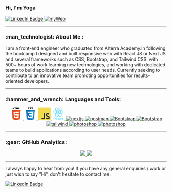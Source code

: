 <h3 align="left">Hi, I'm Yoga</h3>
<div align="left">
  <div>
    <a href="https://www.linkedin.com/in/yoga-sulistyo-684b54253/">
      <img src="https://img.shields.io/badge/LinkedIn-blue?style=for-the-badge&logo=linkedin&logoColor=white" alt="LinkedIn Badge"/>
    </a>
      <a href="https://portofolio-nine-rho.vercel.app/">
      <img src="https://img.shields.io/badge/website-000000?style=for-the-badge&logo=About.me&logoColor=white" alt="myWeb"/>
    </a>
  </div>
</div>
  
---

<h3 align="left">:man_technologist: About Me :</h3>
<div align="left">
  <p>
    I am a front-end engineer who graduated from Alterra Academy.In following the bootcamp I designed and built responsive web with React JS or Next JS and several frameworks such as CSS, Bootstrap, and Tailwind CSS. with 500+ hours of work learning new technologies, and working with dedicated teams to build applications according to user needs. Currently seeking to contribute to an innovative team promoting opportunities for results-oriented developers.
  </p>
</div>

---

<h3 align="left">:hammer_and_wrench: Languages and Tools:</h3>
<div align="center"> 
  <a href="https://www.w3.org/html/" target="_blank" rel="noreferrer"> 
    <img src="https://raw.githubusercontent.com/devicons/devicon/master/icons/html5/html5-original-wordmark.svg" alt="html5" width="40" height="40"/> 
  </a>
  <a href="https://www.w3schools.com/css/" target="_blank" rel="noreferrer"> 
    <img src="https://raw.githubusercontent.com/devicons/devicon/master/icons/css3/css3-original-wordmark.svg" alt="css3" width="40" height="40"/> 
  </a> 
  <a href="https://developer.mozilla.org/en-US/docs/Web/JavaScript" target="_blank" rel="noreferrer"> 
    <img src="https://raw.githubusercontent.com/devicons/devicon/master/icons/javascript/javascript-original.svg" alt="javascript" width="40" height="40"/> 
  </a>
  <a href="https://reactjs.org/" target="_blank" rel="noreferrer"> 
    <img src="https://raw.githubusercontent.com/devicons/devicon/master/icons/react/react-original-wordmark.svg" alt="react" width="40" height="40"/> 
  </a>
  <a href="https://nextjs.org/" target="_blank" rel="noreferrer"> 
    <img src="https://cdn.worldvectorlogo.com/logos/nextjs-2.svg" alt="nextjs" width="40" height="40"/> 
  </a>
  <a href="https://postman.com" target="_blank" rel="noreferrer"> 
    <img src="https://www.vectorlogo.zone/logos/getpostman/getpostman-icon.svg" alt="postman" width="40" height="40"/> 
  </a> 
  <a href="https://getbootstrap.com/" target="_blank" rel="noreferrer"> 
    <img src="https://getbootstrap.com/docs/5.0/assets/brand/bootstrap-logo-black.svg" alt="Bootstrap" width="40" height="40"/> 
  </a>
   <a href="https://react-bootstrap.github.io/" target="_blank" rel="noreferrer"> 
    <img src="https://lh4.googleusercontent.com/XHxewbpGnE_Z-15z217NbvazviJIexZw-LUCk5qiw8zS-ZwK4QR2L5LXWd5yeOEs6334vq4I78aqp8IrWf7w-NE6RC1sdWfxW-6kAX59St-TS8-wDcj9NqIVw4AyOGy3z2dNo5cf" alt="Bootstrap" width="40" height="40"/> 
  </a>
  <a href="https://tailwindcss.com/" target="_blank" rel="noreferrer"> 
    <img src="https://www.vectorlogo.zone/logos/tailwindcss/tailwindcss-icon.svg" alt="tailwind" width="40" height="40"/> 
  </a>
  <a href="https://www.photoshop.com/en" target="_blank" rel="noreferrer"> 
    <img src="https://cdn-icons-png.flaticon.com/512/5968/5968520.png" alt="photoshop" width="40" height="40"/> 
  </a>
  <a href="https://www.figma.com/en" target="_blank" rel="noreferrer"> 
    <img src="https://cdn-icons-png.flaticon.com/512/5968/5968705.png" alt="photoshop" width="40" height="40"/> 
  </a>
</div>

---

<h3 align="left">:gear: GitHub Analytics:</h3>
<div align="center">
  <a href="https://github.com/yogasulistyo">
    <img height="180em" src="https://github-readme-stats-eight-theta.vercel.app/api?username=yogasulistyo&show_icons=true&theme=algolia&include_all_commits=true&count_private=true"/>
    <img height="180em" src="https://github-readme-stats-eight-theta.vercel.app/api/top-langs/?username=yogasulistyo&layout=compact&langs_count=8&theme=algolia"/>
  </a>
</div>

---

<div>
  <p>I always happy to hear from you! If you have any general enquiries / work or just wish to say "Hi", don't hesitate to contact me.</p>
  <a href="https://www.linkedin.com/in/yoga-sulistyo-684b54253/">
      <img src="https://img.shields.io/badge/LinkedIn-blue?style=for-the-badge&logo=linkedin&logoColor=white" alt="LinkedIn Badge"/>
    </a>
</div>
